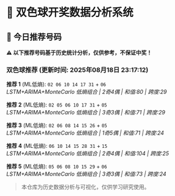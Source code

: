 # 🎯 双色球开奖数据分析系统

<!-- BEGIN:recommendations -->
## 🎯 今日推荐号码

**⚠️ 以下推荐号码基于历史统计分析，仅供参考，不保证中奖！**

### 双色球推荐 (更新时间: 2025年08月18日 23:17:12)

**推荐 1** (ML低熵): `02 06 10 14 17 31` + `06`  
*LSTM+ARIMA+MonteCarlo 低熵组合 | 2奇4偶 | 和值:80 | 跨度:29*

**推荐 2** (ML低熵): `02 05 06 10 17 31` + `05`  
*LSTM+ARIMA+MonteCarlo 低熵组合 | 3奇3偶 | 和值:71 | 跨度:29*

**推荐 3** (ML低熵): `02 06 08 14 15 26` + `05`  
*LSTM+ARIMA+MonteCarlo 低熵组合 | 1奇5偶 | 和值:71 | 跨度:24*

**推荐 4** (ML低熵): `06 10 14 15 28 31` + `15`  
*LSTM+ARIMA+MonteCarlo 低熵组合 | 2奇4偶 | 和值:104 | 跨度:25*

**推荐 5** (ML低熵): `05 06 08 10 15 29` + `06`  
*LSTM+ARIMA+MonteCarlo 低熵组合 | 3奇3偶 | 和值:73 | 跨度:24*

<!-- END:recommendations -->






> 本仓库为历史数据分析与可视化，仅供学习研究使用。
